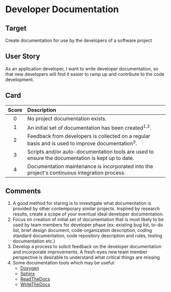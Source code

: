[_metadata_:tags]:- "ecp-psip-ptc"
# Developer Documentation

 ## Target

 Create documentation for use by the developers of a software project

 ## User Story

 As an application developer, I want to write developer documentation, so that new developers will find it easier 
 to ramp up and contribute to the code development.

 ## Card

 | Score         | Description |
 | :-------------: | :------------- |
 | 0 | No project documentation exists. |
 | 1 | An initial set of documentation has been created<sup>1,2</sup>. |
 | 2 | Feedback from developers is collected on a regular basis and is used to improve documentation<sup>3</sup>.  |
 | 3 | Scripts and/or auto-documentation tools are used to ensure the documentation is kept up to date. |
 | 4 | Documentation maintenance is incorporated into the project's continuous integration process. |

 ## Comments

 1. A good method for staring is to investigate what documentation is provided by other contemporary similar projects. 
 Inspired by research results, create a scope of your eventual ideal developer documentation.
 2. Focus on creation of initial set of documentation that is most likely to be used by team members for developer phase 
 (ex: existing bug list, to-do list, brief design document, code-organization description, coding standard documentation, 
 code repository description and rules, testing documentation etc.)
 3. Develop a process to solicit feedback on the developer documentation and incorporate improvements. A fresh-eyes new team member perspective is desirable to understand what critical things are missing
 4. Some documentation tools which may be useful:
    - [Doxygen](http://doxygen.nl)
    - [Sphinx](https://www.sphinx-doc.org/en/master/)
    - [ReadTheDocs](https://readthedocs.org)
    - [WriteTheDocs](https://www.writethedocs.org)
    
